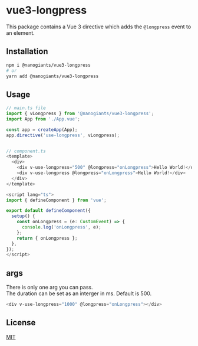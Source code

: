 
# vue3-longpress
This package contains a Vue 3 directive which adds the `@longpress` event to an element.

## Installation

```bash
npm i @nanogiants/vue3-longpress
# or
yarn add @nanogiants/vue3-longpress
```

## Usage

```ts
// main.ts file
import { vLongpress } from '@nanogiants/vue3-longpress';
import App from './App.vue';

const app = createApp(App);
app.directive('use-longpress', vLongpress);


// component.ts
<template>
  <div>
    <div v-use-longpress="500" @longpress="onLongpress">Hello World!</div>
    <div v-use-longpress @longpress="onLongpress">Hello World!</div>
  </div>
</template>

<script lang="ts">
import { defineComponent } from 'vue';

export default defineComponent({
  setup() {
    const onLongpress = (e: CustomEvent) => {
      console.log('onLongpress', e);
    };
    return { onLongpress };
  },
});
</script>
```

## args

There is only one arg you can pass.  
The duration can be set as an interger in ms. Default is 500. 
```ts
<div v-use-longpress="1000" @longpress="onLongpress"></div>
```


## License

[MIT](https://github.com/nanogiants/vue3-packages/blob/main/LICENSE.md)
